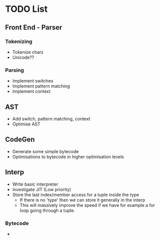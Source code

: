 # TODO List

## Front End - Parser

### Tokenizing

- Tokenize chars
- Unicode??

### Parsing

- Implement switches
- Implement pattern matching
- Implement context

## AST

- Add switch, pattern matching, context
- Optimise AST

## CodeGen

- Generate some simple bytecode
- Optimisations to bytecode in higher optimisation levels

## Interp

- Write basic interpreter
- Investigate JIT (Low priority)
- Store the last index/member access for a tuple inside the type
  - If there is no 'type' then we can store it generally in the interp
  - This will massively improve the speed if we have for example a for loop going through a tuple.

### Bytecode

- 
